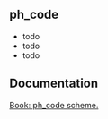 ## ph_code

- todo <br/>
- todo <br/>
- todo <br/>

## Documentation

[Book: ph_code scheme.](https://xray-forge.github.io/stalker-xrf-book/script_engine/schemes/ph_code.html)
